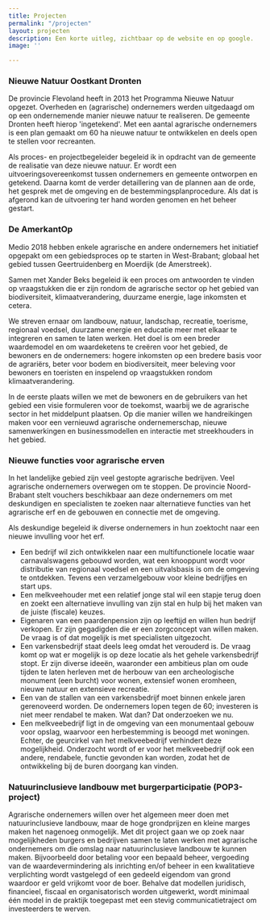 ```yaml
---
title: Projecten
permalink: "/projecten"
layout: projecten
description: Een korte uitleg, zichtbaar op de website en op google.
image: ''

---
```

### Nieuwe Natuur Oostkant Dronten

De provincie Flevoland heeft in 2013 het Programma Nieuwe Natuur opgezet. Overheden en  (agrarische) ondernemers werden uitgedaagd om op een ondernemende manier nieuwe natuur te realiseren. De gemeente Dronten heeft hierop 'ingetekend'. Met een aantal agrarische ondernemers is een plan gemaakt om 60 ha nieuwe natuur te ontwikkelen en deels open te stellen voor recreanten.

Als proces- en projectbegeleider begeleid ik in opdracht van de gemeente de realisatie van deze nieuwe natuur. Er wordt een uitvoeringsovereenkomst tussen  ondernemers en gemeente ontworpen en getekend. Daarna komt de verder detaillering van de plannen aan de orde, het gesprek met de omgeving en de bestemmingsplanprocedure. Als dat is afgerond kan de uitvoering ter hand worden genomen en het beheer gestart.

### De AmerkantOp

Medio 2018 hebben enkele agrarische en andere ondernemers het initiatief opgepakt om een gebiedsproces op te starten in West-Brabant; globaal het gebied tussen Geertruidenberg en Moerdijk (de Amerstreek).

Samen met Xander Beks begeleid ik een proces om antwoorden te vinden op vraagstukken die er zijn rondom de agrarische sector op het gebied van biodiversiteit, klimaatverandering, duurzame energie, lage inkomsten et cetera.

We streven ernaar om landbouw, natuur, landschap, recreatie, toerisme, regionaal voedsel, duurzame energie en educatie meer met elkaar te integreren en samen te laten werken. Het doel is om een breder waardemodel en om waardeketens te creëren voor het gebied, de bewoners en de ondernemers: hogere inkomsten op een bredere basis voor de agrariërs, beter voor bodem en biodiversiteit, meer beleving voor bewoners en toeristen en inspelend op vraagstukken rondom klimaatverandering.

In de eerste plaats willen we met de bewoners en de gebruikers van het gebied een visie formuleren voor de toekomst, waarbij we de agrarische sector in het middelpunt plaatsen.  Op die manier willen we handreikingen maken voor een vernieuwd agrarische ondernemerschap, nieuwe samenwerkingen en businessmodellen en interactie met streekhouders in het gebied.

### Nieuwe functies voor agrarische erven

In het landelijke gebied zijn veel gestopte agrarische bedrijven. Veel agrarische ondernemers overwegen om te stoppen. De provincie Noord-Brabant stelt vouchers beschikbaar aan deze ondernemers om met deskundigen en specialisten te zoeken naar  alternatieve functies van het agrarische erf en de gebouwen en connectie met de omgeving.

Als deskundige begeleid ik diverse ondernemers in hun zoektocht naar een nieuwe invulling voor het erf.

* Een bedrijf wil zich ontwikkelen naar een multifunctionele locatie waar carnavalswagens gebouwd worden, wat een knooppunt wordt voor distributie van regionaal voedsel en een uitvalsbasis is om de omgeving te ontdekken. Tevens een verzamelgebouw voor kleine bedrijfjes en start ups.
* Een melkveehouder met een relatief jonge stal wil een stapje terug doen en zoekt een alternatieve invulling van zijn stal en hulp bij het maken van de juiste (fiscale) keuzes.
* Eigenaren van een paardenpension zijn op leeftijd en willen hun bedrijf verkopen. Er zijn gegadigden die er een zorgconcept van willen maken. De vraag is of dat mogelijk is met specialisten uitgezocht.
* Een varkensbedrijf staat deels leeg omdat het verouderd is. De vraag komt op wat er mogelijk is op deze locatie als het gehele varkensbedrijf stopt. Er zijn diverse ideeën, waaronder een ambitieus plan om oude tijden te laten herleven met de herbouw van een archeologische monument (een burcht) voor wonen, extensief wonen eromheen, nieuwe natuur en extensieve recreatie.
* Een van de stallen van een varkensbedrijf moet binnen enkele jaren gerenoveerd worden. De ondernemers lopen tegen de 60; investeren is niet meer rendabel te maken. Wat dan? Dat onderzoeken we nu.
* Een melkveebedrijf ligt in de omgeving van een monumentaal gebouw voor opslag, waarvoor een herbestemming is beoogd met woningen. Echter, de geurcirkel van het melkveebedrijf verhindert deze mogelijkheid. Onderzocht wordt of er voor het melkveebedrijf ook een andere, rendabele, functie gevonden kan worden, zodat het de ontwikkeling bij de buren doorgang kan vinden.

### Natuurinclusieve landbouw met burgerparticipatie (POP3-project)

Agrarische ondernemers willen over het algemeen meer doen met natuurinclusieve landbouw, maar de hoge grondprijzen en kleine marges maken het nagenoeg onmogelijk. Met dit project gaan we op zoek naar mogelijkheden burgers en bedrijven samen te laten werken met agrarische ondernemers om die omslag naar natuurinclusieve landbouw te kunnen maken. Bijvoorbeeld door betaling voor een bepaald beheer, vergoeding van de waardevermindering als inrichting en/of beheer in een kwalitatieve verplichting wordt vastgelegd of een gedeeld eigendom van grond waardoor er geld vrijkomt voor de boer. Behalve dat modellen juridisch, financieel, fiscaal en organisatorisch worden uitgewerkt, wordt minimaal één model in de praktijk toegepast  met een stevig communicatietraject om investeerders te werven.